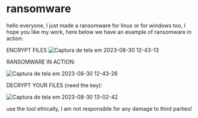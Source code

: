 # ransomware
hello everyone, I just made a ransomware for linux or for windows too, I hope you like my work, here below we have an example of ransomware in action:

ENCRYPT FILES
![Captura de tela em 2023-08-30 12-43-13](https://github.com/DARKSECshell/ransomware/assets/121623691/7f52efa1-e19f-445c-9886-cf0260f0fa95)

RANSOMWARE IN ACTION:

![Captura de tela em 2023-08-30 12-43-26](https://github.com/DARKSECshell/ransomware/assets/121623691/4e1becb5-a7bc-4c3a-aa22-ea41c5d49e04)

DECRYPT YOUR FILES (need the key): 

![Captura de tela em 2023-08-30 13-02-42](https://github.com/DARKSECshell/ransomware/assets/121623691/bc473adc-4a71-4090-9d4f-5ed499323323)

use the tool ethically, I am not responsible for any damage to third parties!
